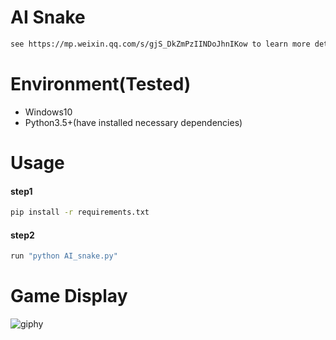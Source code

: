 # AI Snake
```sh
see https://mp.weixin.qq.com/s/gjS_DkZmPzIINDoJhnIKow to learn more details.
```

# Environment(Tested)
- Windows10
- Python3.5+(have installed necessary dependencies)

# Usage
#### step1
```sh
pip install -r requirements.txt
```
#### step2
```sh
run "python AI_snake.py"
```

# Game Display
![giphy](effect/running.gif)